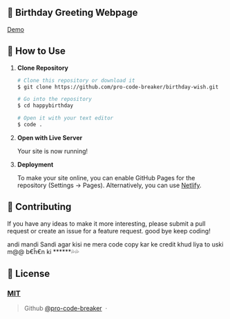 ## 🎉 Birthday Greeting Webpage 

[Demo](    )

## 🚀 How to Use

1.  **Clone Repository**

    ```bash
    # Clone this repository or download it
    $ git clone https://github.com/pro-code-breaker/birthday-wish.git

    # Go into the repository
    $ cd happybirthday

    # Open it with your text editor
    $ code .
    ```

2. **Open with Live Server**

    Your site is now running!

3. **Deployment**

    To make your site online, you can enable GitHub Pages for the repository (Settings -> Pages). Alternatively, you can use [Netlify](https://www.netlify.com/).

## 📝 Contributing

If you have any ideas to make it more interesting, please submit a pull request or create an issue for a feature request.
good bye keep coding!


andi mandi Sandi agar kisi ne mera code copy kar ke credit khud liya to uski m@@ b€ĥ€n ki ******💦💦

## 🤝 License

### [MIT](LICENSE)

> Github [@pro-code-breaker](https://github.com/pro-code-breaker) &nbsp;&middot;&nbsp;

